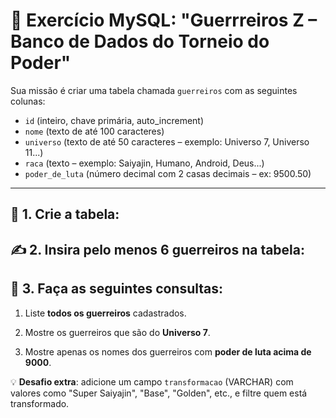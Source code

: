 # 🐉 Exercício MySQL: "Guerrreiros Z – Banco de Dados do Torneio do Poder"

Sua missão é criar uma tabela chamada `guerreiros` com as seguintes colunas:

- `id` (inteiro, chave primária, auto_increment)
- `nome` (texto de até 100 caracteres)
- `universo` (texto de até 50 caracteres – exemplo: Universo 7, Universo 11...)
- `raca` (texto – exemplo: Saiyajin, Humano, Android, Deus...)
- `poder_de_luta` (número decimal com 2 casas decimais – ex: 9500.50)

---

## 🔨 1. Crie a tabela:


## ✍️ 2. Insira pelo menos 6 guerreiros na tabela:


## 🔎 3. Faça as seguintes consultas:

1. Liste **todos os guerreiros** cadastrados.

2. Mostre os guerreiros que são do **Universo 7**.

3. Mostre apenas os nomes dos guerreiros com **poder de luta acima de 9000**.


💡 **Desafio extra**: adicione um campo `transformacao` (VARCHAR) com valores como "Super Saiyajin", "Base", "Golden", etc., e filtre quem está transformado.
